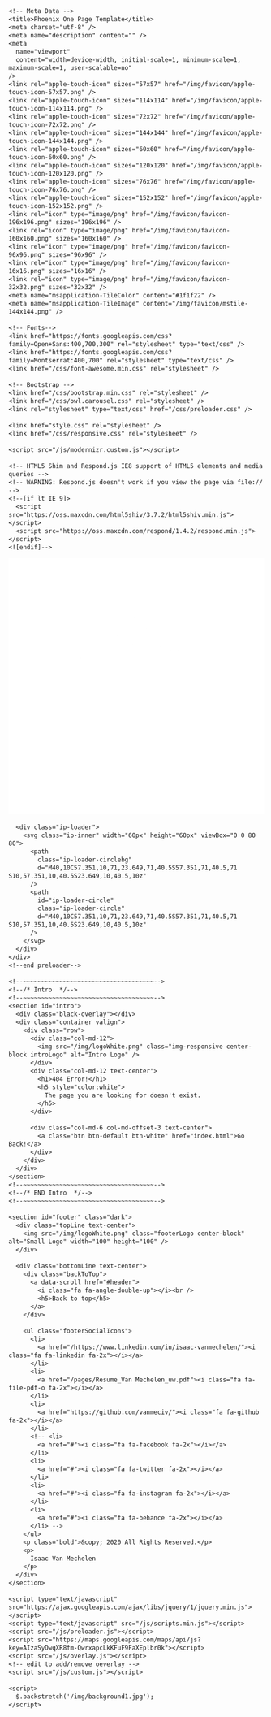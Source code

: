 <!DOCTYPE html>
<html lang="en">
  <head>
    <!--~~~~~~~~~~~~~~~~~~~~~~~~-->
    <!-- Phoenix ONE PAGE TEMPLATE -->
    <!-- available to but at themeforest.com/user/artbreeze -->
    <!--~~~~~~~~~~~~~~~~~~~~~~~~-->

    <!-- Meta Data -->
    <title>Phoenix One Page Template</title>
    <meta charset="utf-8" />
    <meta name="description" content="" />
    <meta
      name="viewport"
      content="width=device-width, initial-scale=1, minimum-scale=1, maximum-scale=1, user-scalable=no"
    />
    <link rel="apple-touch-icon" sizes="57x57" href="/img/favicon/apple-touch-icon-57x57.png" />
    <link rel="apple-touch-icon" sizes="114x114" href="/img/favicon/apple-touch-icon-114x114.png" />
    <link rel="apple-touch-icon" sizes="72x72" href="/img/favicon/apple-touch-icon-72x72.png" />
    <link rel="apple-touch-icon" sizes="144x144" href="/img/favicon/apple-touch-icon-144x144.png" />
    <link rel="apple-touch-icon" sizes="60x60" href="/img/favicon/apple-touch-icon-60x60.png" />
    <link rel="apple-touch-icon" sizes="120x120" href="/img/favicon/apple-touch-icon-120x120.png" />
    <link rel="apple-touch-icon" sizes="76x76" href="/img/favicon/apple-touch-icon-76x76.png" />
    <link rel="apple-touch-icon" sizes="152x152" href="/img/favicon/apple-touch-icon-152x152.png" />
    <link rel="icon" type="image/png" href="/img/favicon/favicon-196x196.png" sizes="196x196" />
    <link rel="icon" type="image/png" href="/img/favicon/favicon-160x160.png" sizes="160x160" />
    <link rel="icon" type="image/png" href="/img/favicon/favicon-96x96.png" sizes="96x96" />
    <link rel="icon" type="image/png" href="/img/favicon/favicon-16x16.png" sizes="16x16" />
    <link rel="icon" type="image/png" href="/img/favicon/favicon-32x32.png" sizes="32x32" />
    <meta name="msapplication-TileColor" content="#1f1f22" />
    <meta name="msapplication-TileImage" content="/img/favicon/mstile-144x144.png" />

    <!-- Fonts-->
    <link href="https://fonts.googleapis.com/css?family=Open+Sans:400,700,300" rel="stylesheet" type="text/css" />
    <link href="https://fonts.googleapis.com/css?family=Montserrat:400,700" rel="stylesheet" type="text/css" />
    <link href="/css/font-awesome.min.css" rel="stylesheet" />

    <!-- Bootstrap -->
    <link href="/css/bootstrap.min.css" rel="stylesheet" />
    <link href="/css/owl.carousel.css" rel="stylesheet" />
    <link rel="stylesheet" type="text/css" href="/css/preloader.css" />

    <link href="style.css" rel="stylesheet" />
    <link href="/css/responsive.css" rel="stylesheet" />

    <script src="/js/modernizr.custom.js"></script>

    <!-- HTML5 Shim and Respond.js IE8 support of HTML5 elements and media queries -->
    <!-- WARNING: Respond.js doesn't work if you view the page via file:// -->
    <!--[if lt IE 9]>
      <script src="https://oss.maxcdn.com/html5shiv/3.7.2/html5shiv.min.js"></script>
      <script src="https://oss.maxcdn.com/respond/1.4.2/respond.min.js"></script>
    <![endif]-->
  </head>

  <body id="bigWrapper" data-spy="scroll" data-target=".navbar-default" data-offset="100">
    <!--preloader-->
    <div class="ip-header">
      <div class="ip-logo">
        <img class="img-responsive preloaderLogo center-block" src="/img/logoWhite.png" alt="preloader" />
      </div>

      <div class="ip-loader">
        <svg class="ip-inner" width="60px" height="60px" viewBox="0 0 80 80">
          <path
            class="ip-loader-circlebg"
            d="M40,10C57.351,10,71,23.649,71,40.5S57.351,71,40.5,71 S10,57.351,10,40.5S23.649,10,40.5,10z"
          />
          <path
            id="ip-loader-circle"
            class="ip-loader-circle"
            d="M40,10C57.351,10,71,23.649,71,40.5S57.351,71,40.5,71 S10,57.351,10,40.5S23.649,10,40.5,10z"
          />
        </svg>
      </div>
    </div>
    <!--end preloader-->

    <!--~~~~~~~~~~~~~~~~~~~~~~~~~~~~~~~~~~~~-->
    <!--/* Intro  */-->
    <!--~~~~~~~~~~~~~~~~~~~~~~~~~~~~~~~~~~~~-->
    <section id="intro">
      <div class="black-overlay"></div>
      <div class="container valign">
        <div class="row">
          <div class="col-md-12">
            <img src="/img/logoWhite.png" class="img-responsive center-block introLogo" alt="Intro Logo" />
          </div>
          <div class="col-md-12 text-center">
            <h1>404 Error!</h1>
            <h5 style="color:white">
              The page you are looking for doesn't exist.
            </h5>
          </div>

          <div class="col-md-6 col-md-offset-3 text-center">
            <a class="btn btn-default btn-white" href="index.html">Go Back!</a>
          </div>
        </div>
      </div>
    </section>
    <!--~~~~~~~~~~~~~~~~~~~~~~~~~~~~~~~~~~~~-->
    <!--/* END Intro  */-->
    <!--~~~~~~~~~~~~~~~~~~~~~~~~~~~~~~~~~~~~-->

    <section id="footer" class="dark">
      <div class="topLine text-center">
        <img src="/img/logoWhite.png" class="footerLogo center-block" alt="Small Logo" width="100" height="100" />
      </div>

      <div class="bottomLine text-center">
        <div class="backToTop">
          <a data-scroll href="#header">
            <i class="fa fa-angle-double-up"></i><br />
            <h5>Back to top</h5>
          </a>
        </div>

        <ul class="footerSocialIcons">
          <li>
            <a href="/https://www.linkedin.com/in/isaac-vanmechelen/"><i class="fa fa-linkedin fa-2x"></i></a>
          </li>
          <li>
            <a href="/pages/Resume_Van Mechelen_uw.pdf"><i class="fa fa-file-pdf-o fa-2x"></i></a>
          </li>
          <li>
            <a href="https://github.com/vanmeciv/"><i class="fa fa-github fa-2x"></i></a>
          </li>
          <!-- <li>
            <a href="#"><i class="fa fa-facebook fa-2x"></i></a>
          </li>
          <li>
            <a href="#"><i class="fa fa-twitter fa-2x"></i></a>
          </li>
          <li>
            <a href="#"><i class="fa fa-instagram fa-2x"></i></a>
          </li>
          <li>
            <a href="#"><i class="fa fa-behance fa-2x"></i></a>
          </li> -->
        </ul>
        <p class="bold">&copy; 2020 All Rights Reserved.</p>
        <p>
          Isaac Van Mechelen
        </p>
      </div>
    </section>

    <script type="text/javascript" src="https://ajax.googleapis.com/ajax/libs/jquery/1/jquery.min.js"></script>
    <script type="text/javascript" src="/js/scripts.min.js"></script>
    <script src="/js/preloader.js"></script>
    <script src="https://maps.googleapis.com/maps/api/js?key=AIzaSyDwqXR8fm-QwrxapcLkKFuF9FaXEplbr0k"></script>
    <script src="/js/overlay.js"></script>
    <!-- edit to add/remove oeverlay -->
    <script src="/js/custom.js"></script>

    <script>
      $.backstretch('/img/background1.jpg');
    </script>
  </body>
</html>
